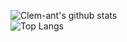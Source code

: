 ![Clem-ant's github stats](https://github-readme-stats.vercel.app/api?username=clem-ant&show_icons=true&theme=dark)  
![Top Langs](https://github-readme-stats.vercel.app/api/top-langs/?username=clem-ant&show_icons=true&theme=dark)
<!--
**clem-ant/clem-ant** is a ✨ _special_ ✨ repository because its `README.md` (this file) appears on your GitHub profile.

Here are some ideas to get you started:

- 🔭 I’m currently working on ...
- 🌱 I’m currently learning ...
- 👯 I’m looking to collaborate on ...
- 🤔 I’m looking for help with ...
- 💬 Ask me about ...
- 📫 How to reach me: ...
- 😄 Pronouns: ...
- ⚡ Fun fact: ...
-->
